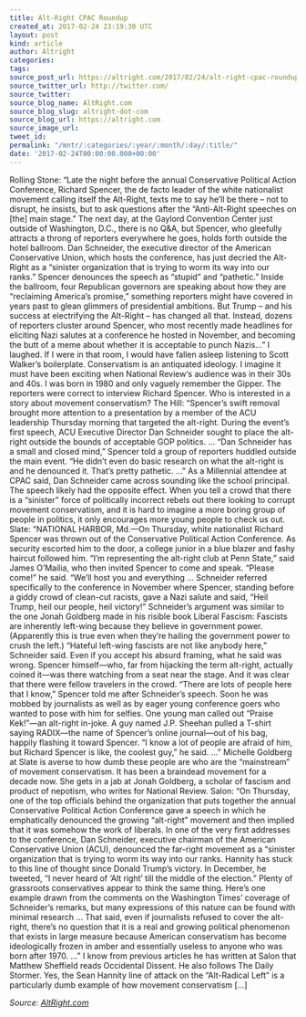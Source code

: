 ```yaml
---
title: Alt-Right CPAC Roundup
created_at: 2017-02-24 23:19:30 UTC
layout: post
kind: article
author: Altright
categories: 
tags: 
source_post_url: https://altright.com/2017/02/24/alt-right-cpac-roundup/
source_twitter_url: http://twitter.com/
source_twitter: 
source_blog_name: AltRight.com
source_blog_slug: altright-dot-com
source_blog_url: https://altright.com
source_image_url: 
tweet_id: 
permalink: "/mntr/:categories/:year/:month/:day/:title/"
date: '2017-02-24T00:00:00.000+00:00'
---
```

Rolling Stone: &#8220;Late the night before the annual Conservative Political Action Conference, Richard Spencer, the de facto leader of the white nationalist movement calling itself the Alt-Right, texts me to say he&#8217;ll be there – not to disrupt, he insists, but to ask questions after the &#8220;Anti-Alt-Right speeches on [the] main stage.&#8221; The next day, at the Gaylord Convention Center just outside of Washington, D.C., there is no Q&#038;A, but Spencer, who gleefully attracts a throng of reporters everywhere he goes, holds forth outside the hotel ballroom. Dan Schneider, the executive director of the American Conservative Union, which hosts the conference, has just decried the Alt-Right as a &#8220;sinister organization that is trying to worm its way into our ranks.&#8221; Spencer denounces the speech as &#8220;stupid&#8221; and &#8220;pathetic.&#8221; Inside the ballroom, four Republican governors are speaking about how they are &#8220;reclaiming America&#8217;s promise,&#8221; something reporters might have covered in years past to glean glimmers of presidential ambitions. But Trump – and his success at electrifying the Alt-Right – has changed all that. Instead, dozens of reporters cluster around Spencer, who most recently made headlines for eliciting Nazi salutes at a conference he hosted in November, and becoming the butt of a meme about whether it is acceptable to punch Nazis&#8230;&#8221; I laughed. If I were in that room, I would have fallen asleep listening to Scott Walker&#8217;s boilerplate. Conservatism is an antiquated ideology. I imagine it must have been exciting when National Review&#8216;s audience was in their 30s and 40s. I was born in 1980 and only vaguely remember the Gipper. The reporters were correct to interview Richard Spencer. Who is interested in a story about movement conservatism? The Hill: &#8220;Spencer&#8217;s swift removal brought more attention to a presentation by a member of the ACU leadership Thursday morning that targeted the alt-right. During the event&#8217;s first speech, ACU Executive Director Dan Schneider sought to place the alt-right outside the bounds of acceptable GOP politics. &#8230; “Dan Schneider has a small and closed mind,” Spencer told a group of reporters huddled outside the main event. “He didn’t even do basic research on what the alt-right is and he denounced it. That’s pretty pathetic. &#8230;&#8221; As a Millennial attendee at CPAC said, Dan Schneider came across sounding like the school principal. The speech likely had the opposite effect. When you tell a crowd that there is a &#8220;sinister&#8221; force of politically incorrect rebels out there looking to corrupt movement conservatism, and it is hard to imagine a more boring group of people in politics, it only encourages more young people to check us out. Slate: &#8220;NATIONAL HARBOR, Md.—On Thursday, white nationalist Richard Spencer was thrown out of the Conservative Political Action Conference. As security escorted him to the door, a college junior in a blue blazer and fashy haircut followed him. “I’m representing the alt-right club at Penn State,” said James O’Mailia, who then invited Spencer to come and speak. “Please come!” he said. “We’ll host you and everything &#8230; Schneider referred specifically to the conference in November where Spencer, standing before a giddy crowd of clean-cut racists, gave a Nazi salute and said, “Heil Trump, heil our people, heil victory!” Schneider’s argument was similar to the one Jonah Goldberg made in his risible book Liberal Fascism: Fascists are inherently left-wing because they believe in government power. (Apparently this is true even when they’re hailing the government power to crush the left.) “Hateful left-wing fascists are not like anybody here,” Schneider said. Even if you accept his absurd framing, what he said was wrong. Spencer himself—who, far from hijacking the term alt-right, actually coined it—was there watching from a seat near the stage. And it was clear that there were fellow travelers in the crowd. “There are lots of people here that I know,” Spencer told me after Schneider’s speech. Soon he was mobbed by journalists as well as by eager young conference goers who wanted to pose with him for selfies. One young man called out “Praise Kek!”—an alt-right in-joke. A guy named J.P. Sheehan pulled a T-shirt saying RADIX—the name of Spencer’s online journal—out of his bag, happily flashing it toward Spencer. “I know a lot of people are afraid of him, but Richard Spencer is like, the coolest guy,” he said. &#8230;&#8221; Michelle Goldberg at Slate is averse to how dumb these people are who are the &#8220;mainstream&#8221; of movement conservatism. It has been a braindead movement for a decade now. She gets in a jab at Jonah Goldberg, a scholar of fascism and product of nepotism, who writes for National Review. Salon: &#8220;On Thursday, one of the top officials behind the organization that puts together the annual Conservative Political Action Conference gave a speech in which he emphatically denounced the growing “alt-right” movement and then implied that it was somehow the work of liberals. In one of the very first addresses to the conference, Dan Schneider, executive chairman of the American Conservative Union (ACU), denounced the far-right movement as a “sinister organization that is trying to worm its way into our ranks. Hannity has stuck to this line of thought since Donald Trump’s victory. In December, he tweeted, “I never heard of ‘Alt right’ till the middle of the election.” Plenty of grassroots conservatives appear to think the same thing. Here’s one example drawn from the comments on the Washington Times’ coverage of Schneider’s remarks, but many expressions of this nature can be found with minimal research &#8230; That said, even if journalists refused to cover the alt-right, there’s no question that it is a real and growing political phenomenon that exists in large measure because American conservatism has become ideologically frozen in amber and essentially useless to anyone who was born after 1970. &#8230;&#8221; I know from previous articles he has written at Salon that Matthew Sheffield reads Occidental Dissent. He also follows The Daily Stormer. Yes, the Sean Hannity line of attack on the &#8220;Alt-Radical Left&#8221; is a particularly dumb example of how movement conservatism [&#8230;]<div class="">
    <i>Source: <a href="https://altright.com">AltRight.com</a></i>
</div>
